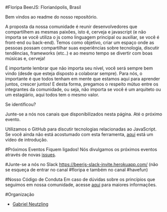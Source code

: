 #Floripa
BeerJS: Florianópolis, Brasil

Bem vindos ao readme do nosso repositório.

A proposta da nossa comunidade é reunir desenvolvedores que compartilhem as mesmas paixões, isto é, cerveja e javascript (e não importa se você utiliza o js como linguagem principal ou auxiliar, se você é front-end ou back-end). Temos como objetivo, criar um espaço onde as pessoas possam compartilhar suas experiências sobre tecnologia, discutir tendências, frameworks (etc..) e ao mesmo tempo se divertir com boas músicas e, cerveja!

É importante lembrar que não importa seu nível, você será sempre bem vindo (desde que esteja disposto a colaborar sempre). Para nós, o importante é que todos tenham em mente que estamos aqui para aprender juntos, crescer juntos! E desta forma, pregamos o respeito mútuo entre os integrantes da comunidade, ou seja, não importa se você é um arquiteto ou um estagiário, aqui todos tem o mesmo valor.

Se identificou?

Junte-se a nós nos canais que disponibilizados nesta página. Até o próximo evento.

Utilizamos o GitHub para discutir tecnologias relacionadas ao JavaScript. Se você ainda não está acostumado com esta ferramenta, <a href="https://www.youtube.com/watch?v=KlrJVSJRUN4">aqui</a> está um vídeo de introdução.
<br>

#Próximos Eventos
Fiquem ligados! Nós divulgamos os próximos eventos através de novas <a href="https://github.com/beerjs/floripa/issues">issues</a>.
<br>

#Junte-se a nós no Slack
https://beerjs-slack-invite.herokuapp.com/ (não se esqueça de entrar no canal #floripa e também no canal #havefun)
<br>

#Nosso Código de Conduta
Em caso de dúvidas sobre os princípios que seguimos em nossa comunidade, acesse <a href="https://github.com/stumpsyn/policies">aqui</a> para maiores informações.
<br>

#Organização
<ul>
  <li><a href="https://github.com/gneutzling">Gabriel Neutzling</a></li>
</ul>
